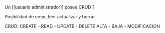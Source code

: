 
Un [[usuario administrador]] posee CRUD ?

Posibilidad de crear, leer actualizar y borrar 

CRUD:
CREATE - READ - UPDATE - DELETE
   ALTA - BAJA  - MODIFICACION